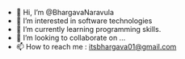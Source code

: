 - 👋 Hi, I’m @BhargavaNaravula
- 👀 I’m interested in software technologies
- 🌱 I’m currently learning programming skills.
- 💞️ I’m looking to collaborate on ...
- 📫 How to reach me : itsbhargava01@gmail.com

<!---
BhargavaNaravula/BhargavaNaravula is a ✨ special ✨ repository because its `README.md` (this file) appears on your GitHub profile.
You can click the Preview link to take a look at your changes.
--->
